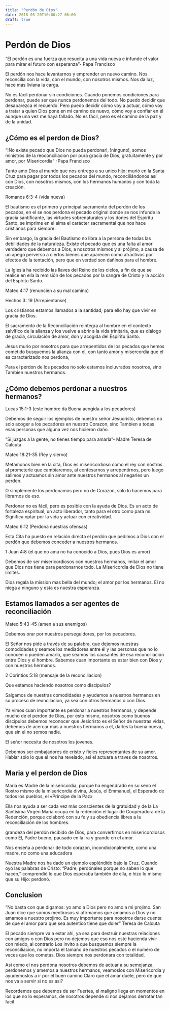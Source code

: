 ```yaml
---
title: "Perdón de Dios"
date: 2018-05-20T10:00:27-06:00
draft: true
---
```


# Perdón de Dios
“El perdón es una fuerza que resucita a una vida nueva e infunde el valor para mirar el futuro con esperanza”- Papa Francisco

El perdón nos hace levantarnos y emprender un nuevo camino. Nos reconcilia con la vida, con el mundo, con nosotros mismos. Nos da luz, hace más liviana la carga.

No es fácil perdonar sin condiciones. Cuando ponemos condiciones para perdonar, puede ser que nunca perdonemos del todo. No puedo decidir que desaparezca el recuerdo. Pero puedo decidir cómo voy a actuar, cómo voy a tratar a quien Dios pone en mi camino de nuevo, cómo voy a confiar en él aunque una vez me haya fallado. No es fácil, pero es el camino de la paz y de la unidad.

## ¿Cómo es el perdon de Dios?

“!No existe pecado que Dios no pueda perdonar!, !ninguno!, somos ministros de la reoconciliacion por pura gracia de Dios, gratuitamente y por amor, por Misericordia” -Papa Francisco

Tanto amo Dios al mundo que nos entrego a su unico hijo; murió en la Santa Cruz para pagar por todos los pecados del mundo, reconciliándonos así con Dios, con nosotros mismos, con los hermanos humanos y con toda la creación.

Romanos 6:3-4 (vida nueva)

El bautismo es el primero y principal sacramento del perdón de los pecados, en el se nos perdona el pecado original donde se nos infunde la gracia santificante, las virtudes sobrenaturales y los dones del Espíritu Santo, se imprime en el alma el carácter sacramental que nos hace cristianos para siempre.

Sin embargo, la gracia del Bautismo no libra a la persona de todas las debilidades de la naturaleza. Existe el pecado que es una falta al amor verdadero que debemos a Dios, a nosotros mismos y al prójimo, a causa de un apego perverso a ciertos bienes que aparecen como atractivos por efectos de la tentación, pero que en verdad son dañinos para el hombre.

La Iglesia ha recibido las llaves del Reino de los cielos, a fin de que se realice en ella la remisión de los pecados por la sangre de Cristo y la acción del Espíritu Santo.

Mateo 4:17 (renuncien a su mal camino)

Hechos 3: 19 (Arrepientanse)

Los cristianos estamos llamados a la santidad; para ello hay que vivir en gracia de Dios.

El sacramento de la Reconciliación reintegra al hombre en el contexto salvífico de la alianza y los vuelve a abrir a la vida trinitaria, que es diálogo de gracia, circulación de amor, don y acogida del Espíritu Santo.

Jesus murio por nosotros para que arrepentidos de los pecados que hemos cometido busquemos la alianza con el, con tanto amor y misercordia que el es caracterizado nos perdona, 

Para el perdon de los pecados no solo estamos inoluvrados nosotros, sino Tambien nuestros hermanos.

## ¿Cómo debemos perdonar a nuestros hermanos?

Lucas 15:1-3 (este hombre da Buena acogida a los pecadores)

Debemos de seguir los ejemplos de nuestro señor Jesucristo, debemos no solo acoger a los pecadores en nuestro Corazon, sino Tambien a todas esas personas que alguna vez nos hicieron daño.

“Si juzgas a la gente, no tienes tiempo para amarla”- Madre Teresa de Calcuta

Mateo 18:21-35 (Rey y siervo)

Metamonos bien en la cita, Dios es misericordioso como el rey con nostros al prometerle que cambiaremos, al confesarnos y arrepentirnos, pero luego salimos y actuamos sin amor ante nuestros hermanos al negarles un perdon.

O simplemente los perdonamos pero no de Corazon, solo lo hacemos para librarnos de eso.

Perdonar no es fácil, pero es posible con la ayuda de Dios. Es un acto de fortaleza espiritual, un acto liberador, tanto para el otro como para mí. Significa optar por la vida y actuar con creatividad.

Mateo 6:12 (Perdona nuestras ofensas)

Esta Cita ha puesto en relación directa el perdón que pedimos a Dios con el perdón que debemos conceder a nuestros hermanos.

1 Juan 4:8 (el que no ama no ha conocido a Dios, pues Dios es amor)

Debemos de ser misericordiosos con nuestros hermanos, imitar el amor que Dios nos tiene para perdonarnos todo. La Misericordia de Dios no tiene limites.

Dios regala la mission mas bella del mundo; el amor por los hermanos. El no niega a ninguno y esta es nuestra esperanza. 

## Estamos llamados a ser agentes de reconciliación

Mateo 5:43-45 (amen a sus enemigos)

Debemos orar por nuestros perseguidores, por los pecadores.

El Señor nos pide a través de su palabra, que dejemos nuestras comodidades y seamos los mediadores entre él y las personas que no lo conocen o pueden amarlo, que seamos los causantes de esa reconciliación entre Dios y el hombre. Sabemos cuan importante es estar bien con Dios y con nuestros hermanos.

2 Corintios 5:18 (mensaje de la reconciliacion) 

Que estamos haciendo nosotros como discipulos?

Salgamos de nuestras comodidades y ayudemos a nuestros hermanos en su proceso de reoncilacion, ya sea con otros hermanos o con Dios.

Ya vimos cuan importante es perdonar a nuestros hermanos, y depende mucho de el perdon de Dios, por esto mismo, nosotros como buenos discipulos debemos reconocer que Jesicristo es el Señor de nuestras vidas,  debemos de acercar mas a nuestros hermanos a el, darles la buena nueva, que sin el no somos nadie.

El señor necesita de nosotros los jovenes.

Debemos ser embajadores de cristo y fieles representantes de su amor. Hablar solo lo que el nos ha revelado, asi el actuara a traves de nosotros.

## Maria y el perdon de Dios 

Maria es Madre de la misericordia, porque ha engendrado en su seno el Rostro mismo de la misericordia divina, Jesús, el Emmanuel, el Esperado de todos los pueblos, el «Príncipe de la Paz»

Ella nos ayuda a ser cada vez más conscientes de la gratuidad y de la La Santísima Virgen María ocupa en la redención el lugar de Cooperadora de la Redención, porque colaboró con su fe y su obediencia libres a la reconciliación de los hombres.

grandeza del perdón recibido de Dios, para convertirnos en misericordiosos como Él, Padre bueno, pausado en la ira y grande en el amor.

Nos enseña a perdonar de todo corazón, incondicionalmente, como una madre, no como una educadora

Nuestra Madre nos ha dado un ejemplo espléndido bajo la Cruz. Cuando oyó las palabras de Cristo: “Padre, perdónales porque no saben lo que hacen,” comprendió lo que Dios esperaba también de ella, e hizo lo mismo que su Hijo: perdonó.

## Conclusion

“No basta con que digamos: yo amo a Dios pero no amo a mi projimo. San Juan dice que somos mentirosos si afirmamos que amamos a Dios y no amamos a nuestro projimo. Es muy importante para nosotros darse cuenta de que el amor para que sea autentico tiene que doler” Teresa de Calcuta

El pecado siempre va a estar ahi, ya sea para destruir nuestras relaciones con amigos o con Dios pero no dejemos que eso nos este hacienda vivir con miedo, al contrario Los invito a que busquemos siempre la reconciliacion, no importa el tamaño de nuestros pecados o el numero de veces que los cometas, Dios siempre nos perdonara con totalidad.

Asi como el nos perdona nosotros debemos de actuar a su semejanza, perdonemos y amemos a nuestros hermanos, veamoslos con Misericordia y ayudemoslos a ir por el buen camino Claro que el amar duele, pero de que nos va a servir si no es asi?

Recordemos que debemos de ser Fuertes, el maligno llega en momentos en los que no lo esperamos, de nosotros depende si nos dejamos derrotar tan facil
